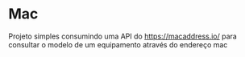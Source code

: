 # Mac
Projeto simples consumindo uma API do https://macaddress.io/ para consultar o modelo de um equipamento através do endereço mac
